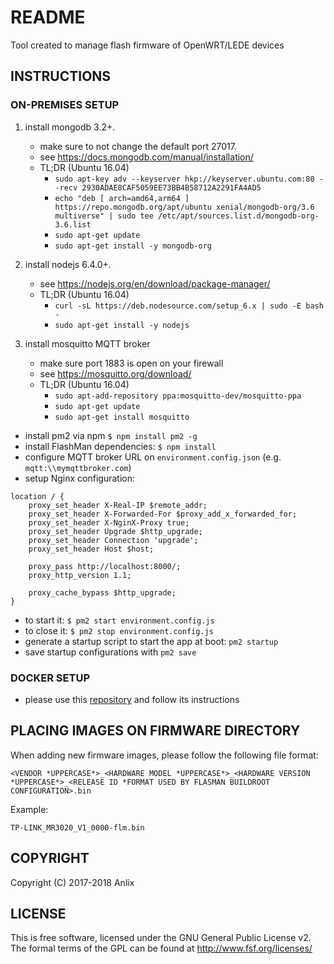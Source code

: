# README #

Tool created to manage flash firmware of OpenWRT/LEDE devices

## INSTRUCTIONS ##

### ON-PREMISES SETUP ###

1. install mongodb 3.2+.
    * make sure to not change the default port 27017.
	* see https://docs.mongodb.com/manual/installation/
	* TL;DR (Ubuntu 16.04)
		* `sudo apt-key adv --keyserver hkp://keyserver.ubuntu.com:80 --recv 2930ADAE8CAF5059EE73BB4B58712A2291FA4AD5`
		* `echo "deb [ arch=amd64,arm64 ] https://repo.mongodb.org/apt/ubuntu xenial/mongodb-org/3.6 multiverse" | sudo tee /etc/apt/sources.list.d/mongodb-org-3.6.list`
		* `sudo apt-get update`
		* `sudo apt-get install -y mongodb-org`
2. install nodejs 6.4.0+.
	* see https://nodejs.org/en/download/package-manager/
	* TL;DR (Ubuntu 16.04)
		* `curl -sL https://deb.nodesource.com/setup_6.x | sudo -E bash -`
		* `sudo apt-get install -y nodejs`

3. install mosquitto MQTT broker
	* make sure port 1883 is open on your firewall
	* see https://mosquitto.org/download/
	* TL;DR (Ubuntu 16.04)
		* `sudo apt-add-repository ppa:mosquitto-dev/mosquitto-ppa`
		* `sudo apt-get update`
		* `sudo apt-get install mosquitto` 

* install pm2 via npm `$ npm install pm2 -g`
* install FlashMan dependencies: `$ npm install`
* configure MQTT broker URL on `environment.config.json` (e.g. `mqtt:\\mymqttbroker.com`)
* setup Nginx configuration:

```
location / {
	proxy_set_header X-Real-IP $remote_addr;
	proxy_set_header X-Forwarded-For $proxy_add_x_forwarded_for;
	proxy_set_header X-NginX-Proxy true;
	proxy_set_header Upgrade $http_upgrade;
	proxy_set_header Connection 'upgrade';
	proxy_set_header Host $host;

	proxy_pass http://localhost:8000/;
	proxy_http_version 1.1;

	proxy_cache_bypass $http_upgrade;
}
```

* to start it: `$ pm2 start environment.config.js`
* to close it: `$ pm2 stop environment.config.js`
* generate a startup script to start the app at boot: `pm2 startup`
* save startup configurations with `pm2 save`

### DOCKER SETUP ###

* please use this [repository](https://github.com/guisenges/docker-flashman) and follow its instructions

## PLACING IMAGES ON FIRMWARE DIRECTORY ##

When adding new firmware images, please follow the following file format:

`<VENDOR *UPPERCASE*>_<HARDWARE MODEL *UPPERCASE*>_<HARDWARE VERSION *UPPERCASE*>_<RELEASE ID *FORMAT USED BY FLASMAN BUILDROOT CONFIGURATION>.bin`

Example:

`TP-LINK_MR3020_V1_0000-flm.bin`

## COPYRIGHT ##

Copyright (C) 2017-2018 Anlix

## LICENSE ##

This is free software, licensed under the GNU General Public License v2.
The formal terms of the GPL can be found at http://www.fsf.org/licenses/
